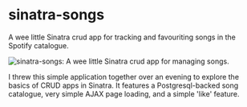 # sinatra-songs
A wee little Sinatra crud app for tracking and favouriting songs in the Spotify catalogue.

![sinatra-songs: A wee little Sinatra crud app for managing songs.](https://github.com/timrourke/WDI_Chi_Darth_Vader/blob/master/05_full_stack_sinatra/d02/Tim_Rourke/sinatra-songs/screenshot.jpg)

I threw this simple application together over an evening to explore the basics of CRUD apps in Sinatra. It features a Postgresql-backed song catalogue, very simple AJAX page loading, and a simple 'like' feature.
